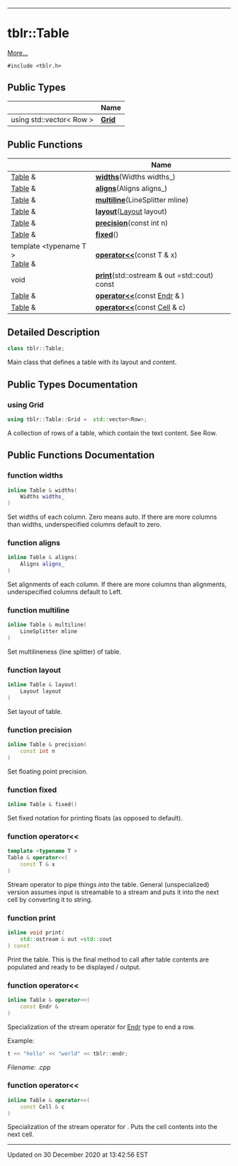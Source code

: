 ---

# tblr::Table




 [More...](#detailed-description)


`#include <tblr.h>`







## Public Types

|                | Name           |
| -------------- | -------------- |
| using std::vector< Row > | **[Grid](api/Classes/classtblr_1_1_table.md#using-grid)**  |






## Public Functions

|                | Name           |
| -------------- | -------------- |
| [Table](api/Classes/classtblr_1_1_table.md) & | **[widths](api/Classes/classtblr_1_1_table.md#function-widths)**(Widths widths_)  |
| [Table](api/Classes/classtblr_1_1_table.md) & | **[aligns](api/Classes/classtblr_1_1_table.md#function-aligns)**(Aligns aligns_)  |
| [Table](api/Classes/classtblr_1_1_table.md) & | **[multiline](api/Classes/classtblr_1_1_table.md#function-multiline)**(LineSplitter mline)  |
| [Table](api/Classes/classtblr_1_1_table.md) & | **[layout](api/Classes/classtblr_1_1_table.md#function-layout)**([Layout](api/Classes/structtblr_1_1_layout.md) layout)  |
| [Table](api/Classes/classtblr_1_1_table.md) & | **[precision](api/Classes/classtblr_1_1_table.md#function-precision)**(const int n)  |
| [Table](api/Classes/classtblr_1_1_table.md) & | **[fixed](api/Classes/classtblr_1_1_table.md#function-fixed)**()  |
| template \<typename T \></br>[Table](api/Classes/classtblr_1_1_table.md) & | **[operator<<](api/Classes/classtblr_1_1_table.md#function-operator<<)**(const T & x)  |
| void | **[print](api/Classes/classtblr_1_1_table.md#function-print)**(std::ostream & out =std::cout) const  |
| [Table](api/Classes/classtblr_1_1_table.md) & | **[operator<<](api/Classes/classtblr_1_1_table.md#function-operator<<)**(const [Endr](api/Classes/classtblr_1_1_endr.md) & )  |
| [Table](api/Classes/classtblr_1_1_table.md) & | **[operator<<](api/Classes/classtblr_1_1_table.md#function-operator<<)**(const [Cell](api/Classes/classtblr_1_1_cell.md) & c)  |








## Detailed Description

```cpp
class tblr::Table;
```



























Main class that defines a table with its layout and content. 



## Public Types Documentation

### using Grid

```cpp
using tblr::Table::Grid =  std::vector<Row>;
```



























A collection of rows of a table, which contain the text content. See Row. 








## Public Functions Documentation

### function widths

```cpp
inline Table & widths(
    Widths widths_
)
```



























Set widths of each column. Zero means auto. If there are more columns than widths, underspecified columns default to zero. 


### function aligns

```cpp
inline Table & aligns(
    Aligns aligns_
)
```



























Set alignments of each column. If there are more columns than alignments, underspecified columns default to Left. 


### function multiline

```cpp
inline Table & multiline(
    LineSplitter mline
)
```



























Set multilineness (line splitter) of table. 


### function layout

```cpp
inline Table & layout(
    Layout layout
)
```



























Set layout of table. 


### function precision

```cpp
inline Table & precision(
    const int n
)
```



























Set floating point precision. 


### function fixed

```cpp
inline Table & fixed()
```



























Set fixed notation for printing floats (as opposed to default). 


### function operator<<

```cpp
template <typename T >
Table & operator<<(
    const T & x
)
```



























Stream operator to pipe things _into_ the table. General (unspecialized) version assumes input is streamable to a stream and puts it into the next cell by converting it to string. 


### function print

```cpp
inline void print(
    std::ostream & out =std::cout
) const
```



























Print the table. This is the final method to call after table contents are populated and ready to be displayed / output. 


### function operator<<

```cpp
inline Table & operator<<(
    const Endr & 
)
```



























Specialization of the stream operator for [Endr](api/Classes/classtblr_1_1_endr.md) type to end a row.

Example:



```cpp
t << "hello" << "world" << tblr::endr;
```

_Filename: .cpp_


### function operator<<

```cpp
inline Table & operator<<(
    const Cell & c
)
```



























Specialization of the stream operator for <Cells>. Puts the cell contents into the next cell. 








-------------------------------

Updated on 30 December 2020 at 13:42:56 EST